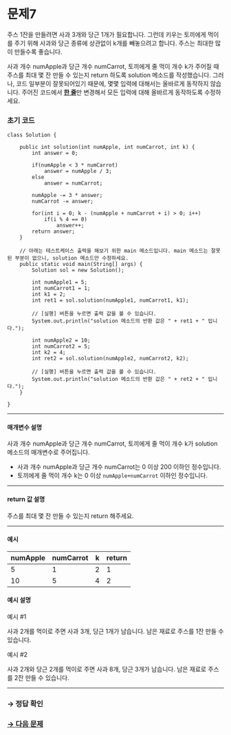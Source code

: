 # 문제7

주스 1잔을 만들려면 사과 3개와 당근 1개가 필요합니다. 그런데 키우는 토끼에게 먹이를 주기 위해 사과와 당근 종류에 상관없이 k개를 빼놓으려고 합니다. 주스는 최대한 많이 만들수록 좋습니다.

사과 개수 numApple과 당근 개수 numCarrot, 토끼에게 줄 먹이 개수 k가 주어질 때 주스를 최대 몇 잔 만들 수 있는지 return 하도록 solution 메소드를 작성했습니다. 그러나, 코드 일부분이 잘못되어있기 때문에, 몇몇 입력에 대해서는 올바르게 동작하지 않습니다. 주어진 코드에서 <u>**한 줄**</u>만 변경해서 모든 입력에 대해 올바르게 동작하도록 수정하세요.

### 초기 코드

```
class Solution {

    public int solution(int numApple, int numCarrot, int k) {
        int answer = 0;
        
        if(numApple < 3 * numCarrot)
            answer = numApple / 3;
        else
            answer = numCarrot;
        
        numApple -= 3 * answer;
        numCarrot -= answer;

        for(int i = 0; k - (numApple + numCarrot + i) > 0; i++)
            if(i % 4 == 0)
                answer++;
        return answer;
    }
    
    // 아래는 테스트케이스 출력을 해보기 위한 main 메소드입니다. main 메소드는 잘못된 부분이 없으니, solution 메소드만 수정하세요.
    public static void main(String[] args) {
        Solution sol = new Solution();
        
        int numApple1 = 5;
        int numCarrot1 = 1;
        int k1 = 2;
        int ret1 = sol.solution(numApple1, numCarrot1, k1);
        
        // [실행] 버튼을 누르면 출력 값을 볼 수 있습니다.
        System.out.println("solution 메소드의 반환 값은 " + ret1 + " 입니다.");
        
        int numApple2 = 10;
        int numCarrot2 = 5;
        int k2 = 4;
        int ret2 = sol.solution(numApple2, numCarrot2, k2);
        
        // [실행] 버튼을 누르면 출력 값을 볼 수 있습니다.
        System.out.println("solution 메소드의 반환 값은 " + ret2 + " 입니다.");
    }

}
```

---

#### 매개변수 설명
사과 개수 numApple과 당근 개수 numCarrot, 토끼에게 줄 먹이 개수 k가 solution 메소드의 매개변수로 주어집니다.

* 사과 개수 numApple과 당근 개수 numCarrot는 0 이상 200 이하인 정수입니다.
* 토끼에게 줄 먹이 개수 k는 0 이상 `numApple+numCarrot` 이하인 정수입니다.

---

#### return 값 설명
주스를 최대 몇 잔 만들 수 있는지 return 해주세요.

---

#### 예시

| numApple | numCarrot | k | return |
|----|---|---|--------|
| 5  | 1 | 2 | 1  	|
| 10 | 5 | 4 | 2  	|

#### 예시 설명

예시 #1

사과 2개를 먹이로 주면 사과 3개, 당근 1개가 남습니다. 남은 재료로 주스를 1잔 만들 수 있습니다.

예시 #2

사과 2개와 당근 2개를 먹이로 주면 사과 8개, 당근 3개가 남습니다. 남은 재료로 주스를 2잔 만들 수 있습니다.

---

### → 정답 확인

### [→ 다음 문제](https://github.com/tnehf18/cosPro/blob/main/java/ex_2nd/ex_2nd_03/no_08/desc_08.md "cosPro 2급 Java 3차 8번 문제")
